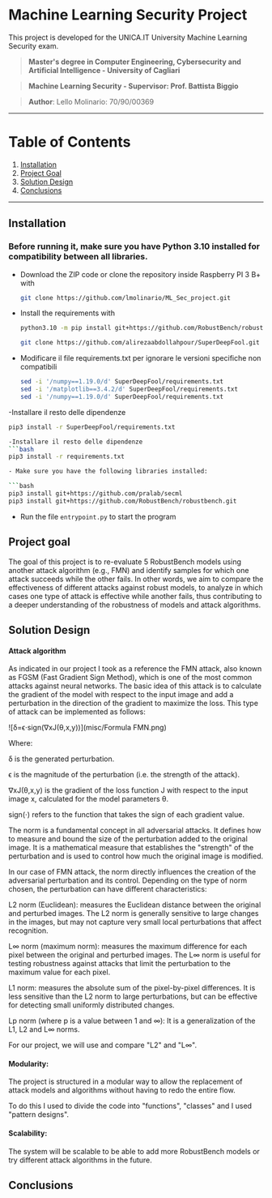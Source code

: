 # Machine Learning Security Project
This project is developed for the UNICA.IT University Machine Learning Security exam. 

> **Master's degree in Computer Engineering, Cybersecurity and Artificial Intelligence - University of Cagliari**

> **Machine Learning Security - Supervisor: Prof. Battista Biggio**

> **Author**: Lello Molinario: 70/90/00369


***
# Table of Contents
1. [Installation](#installation)
2. [Project Goal](#project-goal)
4. [Solution Design](#solution-design)
5. [Conclusions](#conclusions)


***
## Installation
### Before running it, make sure you have Python 3.10 installed for compatibility between all libraries.

- Download the ZIP code or clone the repository inside Raspberry PI 3 B+ with
  ```bash
  git clone https://github.com/lmolinario/ML_Sec_project.git
  ```
- Install the requirements with

  ```bash
  python3.10 -m pip install git+https://github.com/RobustBench/robustbench.git

  git clone https://github.com/alirezaabdollahpour/SuperDeepFool.git SuperDeepFool


- Modificare il file requirements.txt per ignorare le versioni specifiche non compatibili
  ```bash
  sed -i '/numpy==1.19.0/d' SuperDeepFool/requirements.txt
  sed -i '/matplotlib==3.4.2/d' SuperDeepFool/requirements.txt
  sed -i '/numpy==1.19.0/d' SuperDeepFool/requirements.txt
  
-Installare il resto delle dipendenze
  ```bash
  pip3 install -r SuperDeepFool/requirements.txt

-Installare il resto delle dipendenze
  ```bash
  pip3 install -r requirements.txt
  
- Make sure you have the following libraries installed:

  ```bash
  pip3 install git+https://github.com/pralab/secml
  pip3 install git+https://github.com/RobustBench/robustbench.git
  ```
- Run the file `entrypoint.py` to start the program 


## Project goal
The goal of this project is to re-evaluate 5 RobustBench models using another attack algorithm (e.g., FMN) and identify samples for which one attack succeeds while the other fails. In other words, we aim to compare the effectiveness of different attacks against robust models, to analyze in which cases one type of attack is effective while another fails, thus contributing to a deeper understanding of the robustness of models and attack algorithms.

## Solution Design
#### Attack algorithm
As indicated in our project I took as a reference the FMN attack, also known as FGSM (Fast Gradient Sign Method), which is one of the most common attacks against neural networks.
The basic idea of ​​this attack is to calculate the gradient of the model with respect to the input image and add a perturbation in the direction of the gradient to maximize the loss. This type of attack can be implemented as follows:

 ![δ=ϵ⋅sign(∇xJ(θ,x,y))](misc/Formula FMN.png)

Where:

δ is the generated perturbation.

ϵ is the magnitude of the perturbation (i.e. the strength of the attack).

∇xJ(θ,x,y) is the gradient of the loss function J with respect to the input image x, calculated for the model parameters θ.

sign(⋅) refers to the function that takes the sign of each gradient value.

The norm is a fundamental concept in all adversarial attacks.
It defines how to measure and bound the size of the perturbation added to the original image. It is a mathematical measure that establishes the "strength" of the perturbation and is used to control how much the original image is modified.

In our case of FMN attack, the norm directly influences the creation of the adversarial perturbation and its control.
Depending on the type of norm chosen, the perturbation can have different characteristics:

L2 norm (Euclidean): measures the Euclidean distance between the original and perturbed images. The L2 norm is generally sensitive to large changes in the images, but may not capture very small local perturbations that affect recognition.

L∞ norm (maximum norm): measures the maximum difference for each pixel between the original and perturbed images. The L∞ norm is useful for testing robustness against attacks that limit the perturbation to the maximum value for each pixel.

L1 norm: measures the absolute sum of the pixel-by-pixel differences. It is less sensitive than the L2 norm to large perturbations, but can be effective for detecting small uniformly distributed changes.

Lp norm (where p is a value between 1 and ∞): It is a generalization of the L1, L2 and L∞ norms.

For our project, we will use and compare "L2" and "L∞".

#### Modularity: 
The project is structured in a modular way to allow the replacement of attack models and algorithms without having to redo the entire flow.

To do this I used to divide the code into "functions", "classes" and I used "pattern designs".

#### Scalability: 
The system will be scalable to be able to add more RobustBench models or try different attack algorithms in the future.


## Conclusions

